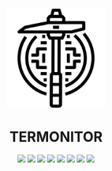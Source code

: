 <p align="center">
    <img src="./src/img/termonitorB.svg"
        height="200">
    <h1 align="center">TERMONITOR</h1>
</p>

<p align="center">
<a href="https://opensource.org/licenses/MIT" alt="License">
  <img src="https://img.shields.io/badge/License-MIT-yellow.svg" /></a>
<a href="https://travis-ci.org/MaximeAubanel/termonitor" alt="Build">
  <img src="https://travis-ci.org/MaximeAubanel/termonitor.svg?branch=master" /></a>
<a href="https://codebeat.co/projects/github-com-maximeaubanel-termonitor-master" alt="CodeGPA">
  <img src="https://codebeat.co/badges/370b2558-c0d1-40d7-b630-5d5088103bb4" /></a>
<a href="https://david-dm.org/MaximeAubanel/termonitor" alt="Dependencies">
  <img src="https://david-dm.org/MaximeAubanel/termonitor.svg" /></a>
<a href="https://img.shields.io/github/commit-activity/m/MaximeAubanel/termonitor.svg" alt="Commit">
  <img src="https://img.shields.io/github/commit-activity/m/MaximeAubanel/termonitor.svg" /></a>
<a href="https://img.shields.io/github/issues/MaximeAubanel/termonitor.svg" alt="Issues">
  <img src="https://img.shields.io/github/issues/MaximeAubanel/termonitor.svg" /></a>
<a href="https://github.com/MaximeAubanel/termonitor/stargazers" alt="Stars">
  <img src="https://img.shields.io/github/stars/MaximeAubanel/termonitor.svg?style=social" /></a>
<a href="https://github.com/MaximeAubanel/termonitor" alt="Love">
  <img src="https://img.shields.io/badge/made%20with-LOVE-brightgreen.svg?style=flat&logo=Javascript" /></a>
</p>
